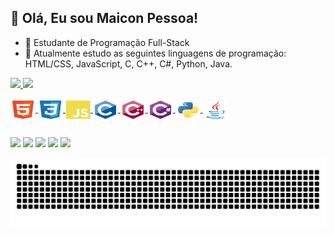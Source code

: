 ## 👋 Olá, Eu sou Maicon Pessoa!
- 👀 Estudante de Programação Full-Stack
- 🌱 Atualmente estudo as seguintes linguagens de programação: HTML/CSS, JavaScript, C, C++, C#, Python, Java.

 <div>
  <a href="https://github.com/pessoamaicon">
  <img height="170em" src="https://github-readme-stats.vercel.app/api?username=pessoamaicon&show_icons=true&theme=highcontrast&include_all_commits=true&count_private=true"/>
  <img height="170em" src="https://github-readme-stats.vercel.app/api/top-langs/?username=pessoamaicon&layout=compact&langs_count=7&theme=highcontrast"/>
</div>

<div style="display: inline_block"><br>
  <img align="center" alt="Mike-HTML" height="30" width="40" src="https://raw.githubusercontent.com/devicons/devicon/master/icons/html5/html5-original.svg"> 
  <img align="center" alt="Mike-CSS" height="30" width="40" src="https://raw.githubusercontent.com/devicons/devicon/master/icons/css3/css3-original.svg">
  <img align="center" alt="Mike-Js" height="30" width="40" src="https://raw.githubusercontent.com/devicons/devicon/master/icons/javascript/javascript-plain.svg">
  <img align="center" alt="Mike-C" height="30" width="40" src="https://raw.githubusercontent.com/devicons/devicon/master/icons/c/c-original.svg">
  <img align="center" alt="Mike-C++" height="30" width="40" src="https://raw.githubusercontent.com/devicons/devicon/master/icons/cplusplus/cplusplus-original.svg">
  <img align="center" alt="Mike-Csharp" height="30" width="40" src="https://raw.githubusercontent.com/devicons/devicon/master/icons/csharp/csharp-original.svg">
  <img align="center" alt="Mike-Python" height="30" width="40" src="https://raw.githubusercontent.com/devicons/devicon/master/icons/python/python-original.svg">
  <img align="center" alt="Mike-Java" height="30" width="40" src="https://raw.githubusercontent.com/devicons/devicon/master/icons/java/java-original.svg">  
</div>
 
 ##
 
 <div> 
   <a href="https://www.linkedin.com/in/maicon-pessoa-a4473191/" target="_blank"><img src="https://img.shields.io/badge/-LinkedIn-%230077B5?style=for-the-badge&logo=linkedin&logoColor=white" target="_blank"></a>
   <a href="https://www.instagram.com/pessoa_maicon/" target="_blank"><img src="https://img.shields.io/badge/-Instagram-%23E4405F?style=for-the-badge&logo=instagram&logoColor=white" target="_blank"></a>
 	<a href="https://discord.gg/704311656385216603" target="_blank"><img src="https://img.shields.io/badge/Discord-7289DA?style=for-the-badge&logo=discord&logoColor=white" target="_blank"></a> 
  <a href = "mailto:pessoa.maicon@gmail.com"><img src="https://img.shields.io/badge/-Gmail-%23333?style=for-the-badge&logo=gmail&logoColor=white" target="_blank"></a>
  <a href = "mailto:pessoa.maicon@outlook.com"><img src="https://img.shields.io/badge/Microsoft_Outlook-0078D4?style=for-the-badge&logo=microsoft-outlook&logoColor=white" target="_blank"></a>
  
  ![Snake animation](https://github.com/pessoamaicon/pessoamaicon/blob/output/github-contribution-grid-snake.svg)
  
 </div>
